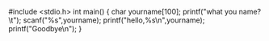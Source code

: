 #include <stdio.h>
int main()
{
   char yourname[100];
   printf("what you name?\t");
   scanf("%s",yourname);
   printf("hello,%s\n",yourname);
   printf("Goodbye\n");
}
